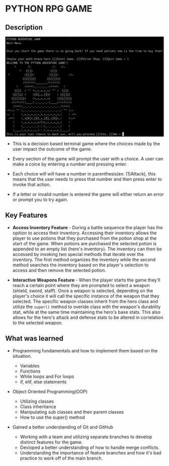 # PYTHON RPG GAME

## Description

<img src="/img/Game_Screenshot.png" align="center">

- This is a decision based terminal game where the choices made by the user impact the outcome of the game.

- Every section of the game will prompt the user with a choice. A user can make a coice by entering a number and pressing enter.

- Each choice will will have a number in parenthesis(ex: (1)Attack), this means that the user needs to press that number and then press enter to invoke that action.

- If a letter or invalid number is entered the game will either return an error or prompt you to try again.

## Key Features

- **Access Inventory Feature** - During a battle sequence the player has the opition to access their inventory. Accessing their inventory allows the player to use potions that they purchased from the potion shop at the start of the game. When potions are purchased the selected potion is appended to an empty list (hero's inventory). The inventory can then be accessed by invoking two special methods that iterate over the inventory. The first method organizes the inventory while the second method searches the inventory based on the player's selection to access and then remove the selected potion.

- **Interactive Weapons Feature** - When the player starts the game they'll reach a certain point where they are prompted to select a weapon (shield, sword, staff). Once a weapon is selected, depending on the player's choice it will call the specific instance of the weapon that they selected. The specific weapon classes inherit from the hero class and utilize the `super()` method to overide class with the weapon's durability stat, while at the same time maintaining the hero's base stats. This also allows for the hero's attack and defense stats to be altered in correlation to the selected weapon.

## What was learned

- Programming fundamentals and how to implement them based on the situation.

  - Variables
  - Functions
  - While loops and For loops
  - if, elif, else statements

- Object Oriented Programming(OOP)

  - Utilizing classes
  - Class inheritance
  - Manipulating sub classes and their parent classes
  - How to use the super() method

- Gained a better understanding of Git and GitHub

  - Working with a team and utilizing separate branches to develop distinct features for the game.
  - Devloped a better understanding of how to handle merge conflicts.
  - Understanding the importance of feature branches and how it's bad practice to work off of the main branch.
